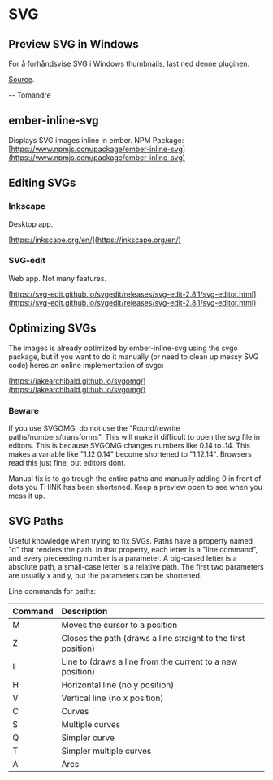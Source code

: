# SVG

## Preview SVG in Windows

For å forhåndsvise SVG i Windows thumbnails, [last ned denne pluginen](https://svgextension.codeplex.com/).

[Source](http://superuser.com/questions/342052/how-to-get-svg-thumbnails-in-windows-explorer).

-- Tomandre

## ember-inline-svg

Displays SVG images inline in ember. NPM Package: [https://www.npmjs.com/package/ember-inline-svg](https://www.npmjs.com/package/ember-inline-svg)

## Editing SVGs

### Inkscape

Desktop app.

[https://inkscape.org/en/](https://inkscape.org/en/)

### SVG-edit

Web app. Not many features.

[https://svg-edit.github.io/svgedit/releases/svg-edit-2.8.1/svg-editor.html](https://svg-edit.github.io/svgedit/releases/svg-edit-2.8.1/svg-editor.html)

## Optimizing SVGs

The images is already optimized by ember-inline-svg using the svgo package, but if you want to do it manually \(or need to clean up messy SVG code\) heres an online implementation of svgo:

[https://jakearchibald.github.io/svgomg/](https://jakearchibald.github.io/svgomg/)

### Beware

If you use SVGOMG, do not use the "Round/rewrite paths/numbers/transforms". This will make it difficult to open the svg file in editors. This is because SVGOMG changes numbers like 0.14 to .14. This makes a variable like "1.12 0.14" become shortened to "1.12.14". Browsers read this just fine, but editors dont.

Manual fix is to go trough the entire paths and manually adding 0 in front of dots you THINK has been shortened. Keep a preview open to see when you mess it up.

## SVG Paths

Useful knowledge when trying to fix SVGs. Paths have a property named "d" that renders the path. In that property, each letter is a "line command", and every preceeding number is a parameter. A big-cased letter is a absolute path, a small-case letter is a relative path. The first two parameters are usually x and y, but the parameters can be shortened.

Line commands for paths:

| Command | Description |
| :--- | :--- |
| M | Moves the cursor to a position |
| Z | Closes the path \(draws a line straight to the first position\) |
| L | Line to \(draws a line from the current to a new position\) |
| H | Horizontal line \(no y position\) |
| V | Vertical line \(no x position\) |
| C | Curves |
| S | Multiple curves |
| Q | Simpler curve |
| T | Simpler multiple curves |
| A | Arcs |

